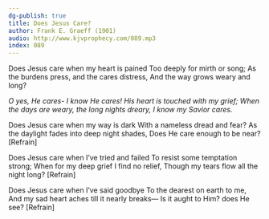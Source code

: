 ```yaml
---
dg-publish: true
title: Does Jesus Care?
author: Frank E. Graeff (1901)
audio: http://www.kjvprophecy.com/089.mp3
index: 089
---
```


Does Jesus care when my heart is pained
Too deeply for mirth or song;
As the burdens press, and the cares distress,
And the way grows weary and long?

*O yes, He cares- I know He cares!
His heart is touched with my grief;
When the days are weary, the long nights dreary,
I know my Savior cares.*

Does Jesus care when my way is dark
With a nameless dread and fear?
As the daylight fades into deep night shades,
Does He care enough to be near? [Refrain]

Does Jesus care when I’ve tried and failed
To resist some temptation strong;
When for my deep grief I find no relief,
Though my tears flow all the night long? [Refrain]

Does Jesus care when I’ve said goodbye
To the dearest on earth to me,
And my sad heart aches till it nearly breaks—
Is it aught to Him? does He see? [Refrain]